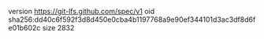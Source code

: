 version https://git-lfs.github.com/spec/v1
oid sha256:dd40c6f592f3d8d450e0cba4b1197768a9e90ef344101d3ac3df8d6fe01b602c
size 2832
